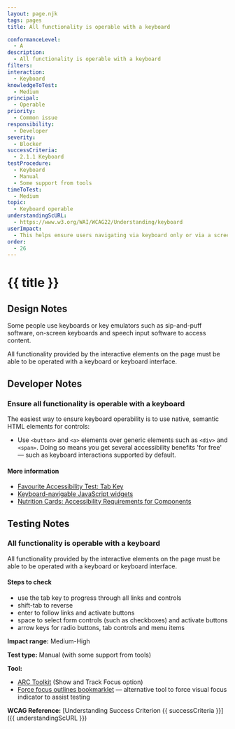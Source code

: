 ```yaml
---
layout: page.njk
tags: pages
title: All functionality is operable with a keyboard

conformanceLevel:
  - A
description:
  - All functionality is operable with a keyboard
filters:
interaction:
  - Keyboard
knowledgeToTest:
  - Medium
principal:
  - Operable
priority:
  - Common issue
responsibility:
  - Developer
severity:
  - Blocker
successCriteria:
  - 2.1.1 Keyboard
testProcedure:
  - Keyboard
  - Manual
  - Some support from tools
timeToTest:
  - Medium
topic:
  - Keyboard operable
understandingScURL:
  - https://www.w3.org/WAI/WCAG22/Understanding/keyboard
userImpact:
  - This helps ensure users navigating via keyboard only or via a screen reader do not encounter any barriers to using a service
order:
  - 26
---
```


# {{ title }}

## Design Notes

Some people use keyboards or key emulators such as sip-and-puff software, on-screen keyboards and speech input software to access content.

All functionality provided by the interactive elements on the page must be able to be operated with a keyboard or keyboard interface.

## Developer Notes

### Ensure all functionality is operable with a keyboard

The easiest way to ensure keyboard operability is to use native, semantic HTML elements for controls:

- Use `<button>` and `<a>` elements over generic elements such as `<div>` and `<span>`. Doing so means you get several accessibility benefits 'for free' — such as keyboard interactions supported by default.

#### More information

- [Favourite Accessibility Test: Tab Key](https://www.matuzo.at/blog/testing-with-tab/)
- [Keyboard-navigable JavaScript widgets](https://developer.mozilla.org/en-US/docs/Web/Accessibility/Keyboard-navigable_JavaScript_widgets)
- [Nutrition Cards: Accessibility Requirements for Components](https://davatron5000.github.io/a11y-nutrition-cards/)

## Testing Notes

### All functionality is operable with a keyboard

All functionality provided by the interactive elements on the page must be able to be operated with a keyboard or keyboard interface.

#### Steps to check

- use the tab key to progress through all links and controls
- shift-tab to reverse
- enter to follow links and activate buttons
- space to select form controls (such as checkboxes) and activate buttons
- arrow keys for radio buttons, tab controls and menu items

**Impact range:** Medium-High

**Test type:** Manual (with some support from tools)

**Tool:**

- [ARC Toolkit](https://www.paciellogroup.com/toolkit/) (Show and Track Focus option)
- [Force focus outlines bookmarklet](https://adrianroselli.com/2015/01/css-bookmarklets-for-testing-and-fixing.html#outlines)
— alternative tool to force visual focus indicator to assist testing

**WCAG Reference:** [Understanding Success Criterion {{ successCriteria }}]({{ understandingScURL }})

